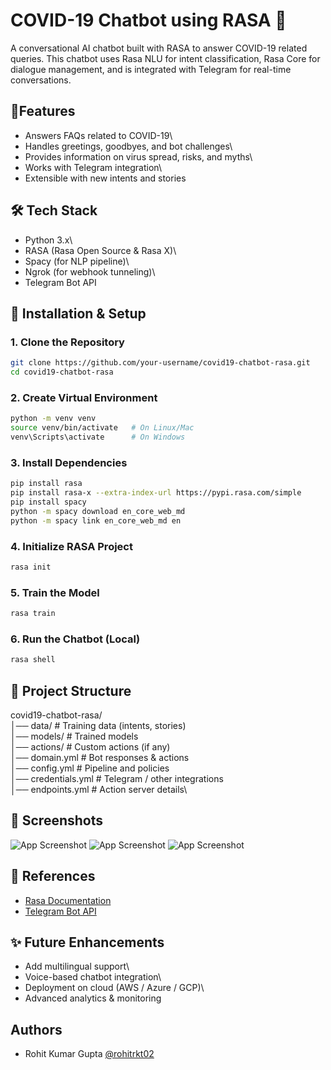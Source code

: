 
# COVID-19 Chatbot using RASA 🤖

A conversational AI chatbot built with RASA to answer COVID-19 related queries.
This chatbot uses Rasa NLU for intent classification, Rasa Core for dialogue management, and is integrated with Telegram for real-time conversations.



## 📌Features
- Answers FAQs related to COVID-19\
- Handles greetings, goodbyes, and bot challenges\
- Provides information on virus spread, risks, and myths\
- Works with Telegram integration\
- Extensible with new intents and stories

## 🛠️ Tech Stack
- Python 3.x\
- RASA (Rasa Open Source & Rasa X)\
- Spacy (for NLP pipeline)\
- Ngrok (for webhook tunneling)\
- Telegram Bot API

## 🚀 Installation & Setup
### 1. Clone the Repository

```bash
git clone https://github.com/your-username/covid19-chatbot-rasa.git
cd covid19-chatbot-rasa

```
### 2. Create Virtual Environment

```bash
python -m venv venv
source venv/bin/activate   # On Linux/Mac
venv\Scripts\activate      # On Windows


```
### 3. Install Dependencies
```bash
pip install rasa
pip install rasa-x --extra-index-url https://pypi.rasa.com/simple
pip install spacy
python -m spacy download en_core_web_md
python -m spacy link en_core_web_md en

```
### 4. Initialize RASA Project
```bash
rasa init
```
### 5. Train the Model
```bash
rasa train

```
### 6. Run the Chatbot (Local)
```bash
rasa shell
```

    
## 📂 Project Structure
covid19-chatbot-rasa/\
│── data/             # Training data (intents, stories)\
│── models/           # Trained models\
│── actions/          # Custom actions (if any)\
│── domain.yml        # Bot responses & actions\
│── config.yml        # Pipeline and policies\
│── credentials.yml   # Telegram / other integrations\
│── endpoints.yml     # Action server details\

## 📸 Screenshots

![App Screenshot](https://via.placeholder.com/468x300?text=App+Screenshot+Here)
![App Screenshot](https://via.placeholder.com/468x300?text=App+Screenshot+Here)
![App Screenshot](https://via.placeholder.com/468x300?text=App+Screenshot+Here)


## 📖 References

 - [Rasa Documentation](https://rasa.com/docs/)
 - [Telegram Bot API](https://core.telegram.org/bots/api)



## ✨ Future Enhancements
- Add multilingual support\
- Voice-based chatbot integration\
- Deployment on cloud (AWS / Azure / GCP)\
- Advanced analytics & monitoring

## Authors

- Rohit Kumar Gupta
  [@rohitrkt02](https://github.com/rohitrkt02)

